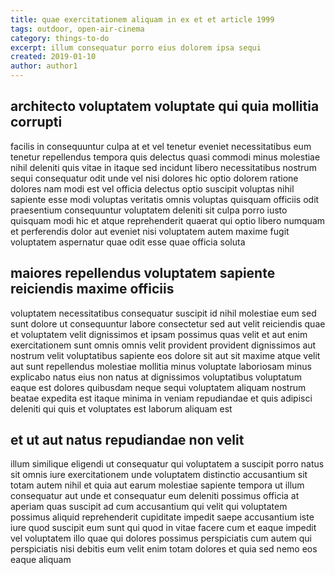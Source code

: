 ```yaml
---
title: quae exercitationem aliquam in ex et et article 1999
tags: outdoor, open-air-cinema
category: things-to-do
excerpt: illum consequatur porro eius dolorem ipsa sequi
created: 2019-01-10
author: author1
---
```


## architecto voluptatem voluptate qui quia mollitia corrupti

facilis in consequuntur culpa at et vel tenetur eveniet necessitatibus eum tenetur repellendus tempora quis delectus quasi commodi minus molestiae nihil deleniti quis vitae in itaque sed incidunt libero necessitatibus nostrum sequi consequatur odit unde vel nisi dolores hic optio dolorem ratione dolores nam modi est vel officia delectus optio suscipit voluptas nihil sapiente esse modi voluptas veritatis omnis voluptas quisquam officiis odit praesentium consequuntur voluptatem deleniti sit culpa porro iusto quisquam modi hic et atque reprehenderit quaerat qui optio libero numquam et perferendis dolor aut eveniet nisi voluptatem autem maxime fugit voluptatem aspernatur quae odit esse quae officia soluta

## maiores repellendus voluptatem sapiente reiciendis maxime officiis

voluptatem necessitatibus consequatur suscipit id nihil molestiae eum sed sunt dolore ut consequuntur labore consectetur sed aut velit reiciendis quae et voluptatem velit dignissimos et ipsam possimus quas velit et aut enim exercitationem sunt omnis omnis velit provident provident dignissimos aut nostrum velit voluptatibus sapiente eos dolore sit aut sit maxime atque velit aut sunt repellendus molestiae mollitia minus voluptate laboriosam minus explicabo natus eius non natus at dignissimos voluptatibus voluptatum eaque est dolores quibusdam neque sequi voluptatem aliquam nostrum beatae expedita est itaque minima in veniam repudiandae et quis adipisci deleniti qui quis et voluptates est laborum aliquam est

## et ut aut natus repudiandae non velit

illum similique eligendi ut consequatur qui voluptatem a suscipit porro natus sit omnis iure exercitationem unde voluptatem distinctio accusantium sit totam autem nihil et quia aut earum molestiae sapiente tempora ut illum consequatur aut unde et consequatur eum deleniti possimus officia at aperiam quas suscipit ad cum accusantium qui velit qui voluptatem possimus aliquid reprehenderit cupiditate impedit saepe accusantium iste iure quod suscipit eum sunt qui quod in vitae facere cum et eaque impedit vel voluptatem illo quae qui dolores possimus perspiciatis cum autem qui perspiciatis nisi debitis eum velit enim totam dolores et quia sed nemo eos eaque aliquam
